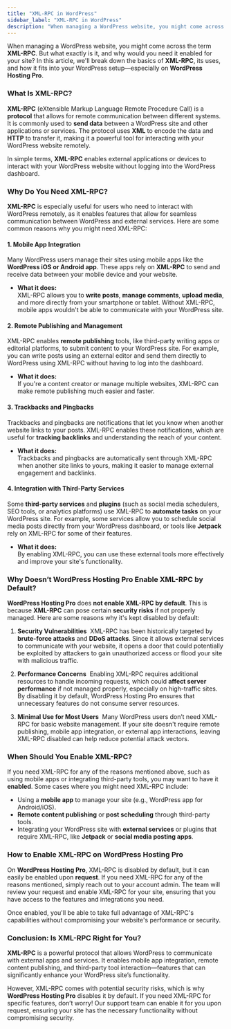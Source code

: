 ```yaml
---
title: "XML-RPC in WordPress"
sidebar_label: "XML-RPC in WordPress"
description: "When managing a WordPress website, you might come across the term  XML-RPC . But what exactly is it, and why would you need it enabled for your site? In this a"
---
```


When managing a WordPress website, you might come across the term **XML-RPC**. But what exactly is it, and why would you need it enabled for your site? In this article, we'll break down the basics of **XML-RPC**, its uses, and how it fits into your WordPress setup—especially on **WordPress Hosting Pro**.

### What Is XML-RPC? 

**XML-RPC** (eXtensible Markup Language Remote Procedure Call) is a **protocol** that allows for remote communication between different systems. It is commonly used to **send data** between a WordPress site and other applications or services. The protocol uses **XML** to encode the data and **HTTP** to transfer it, making it a powerful tool for interacting with your WordPress website remotely.

In simple terms, **XML-RPC** enables external applications or devices to interact with your WordPress website without logging into the WordPress dashboard.

### Why Do You Need XML-RPC? 

**XML-RPC** is especially useful for users who need to interact with WordPress remotely, as it enables features that allow for seamless communication between WordPress and external services. Here are some common reasons why you might need XML-RPC:

#### 1\. **Mobile App Integration** 

Many WordPress users manage their sites using mobile apps like the **WordPress iOS or Android app**. These apps rely on **XML-RPC** to send and receive data between your mobile device and your website.

*   **What it does:**  
    XML-RPC allows you to **write posts**, **manage comments**, **upload media**, and more directly from your smartphone or tablet. Without XML-RPC, mobile apps wouldn't be able to communicate with your WordPress site.

#### 2\. **Remote Publishing and Management** 

XML-RPC enables **remote publishing** tools, like third-party writing apps or editorial platforms, to submit content to your WordPress site. For example, you can write posts using an external editor and send them directly to WordPress using XML-RPC without having to log into the dashboard.

*   **What it does:**  
    If you're a content creator or manage multiple websites, XML-RPC can make remote publishing much easier and faster.

#### 3\. **Trackbacks and Pingbacks** 

Trackbacks and pingbacks are notifications that let you know when another website links to your posts. XML-RPC enables these notifications, which are useful for **tracking backlinks** and understanding the reach of your content.

*   **What it does:**  
    Trackbacks and pingbacks are automatically sent through XML-RPC when another site links to yours, making it easier to manage external engagement and backlinks.

#### 4\. **Integration with Third-Party Services** 

Some **third-party services** and **plugins** (such as social media schedulers, SEO tools, or analytics platforms) use XML-RPC to **automate tasks** on your WordPress site. For example, some services allow you to schedule social media posts directly from your WordPress dashboard, or tools like **Jetpack** rely on XML-RPC for some of their features.

*   **What it does:**  
    By enabling XML-RPC, you can use these external tools more effectively and improve your site's functionality.

### Why Doesn’t WordPress Hosting Pro Enable XML-RPC by Default? 

**WordPress Hosting Pro** does **not enable XML-RPC by default**. This is because **XML-RPC** can pose certain **security risks** if not properly managed. Here are some reasons why it's kept disabled by default:

1.  **Security Vulnerabilities**  XML-RPC has been historically targeted by **brute-force attacks** and **DDoS attacks**. Since it allows external services to communicate with your website, it opens a door that could potentially be exploited by attackers to gain unauthorized access or flood your site with malicious traffic.
    
2.  **Performance Concerns**  Enabling XML-RPC requires additional resources to handle incoming requests, which could **affect server performance** if not managed properly, especially on high-traffic sites. By disabling it by default, WordPress Hosting Pro ensures that unnecessary features do not consume server resources.
    
3.  **Minimal Use for Most Users**  Many WordPress users don’t need XML-RPC for basic website management. If your site doesn't require remote publishing, mobile app integration, or external app interactions, leaving XML-RPC disabled can help reduce potential attack vectors.
    

### When Should You Enable XML-RPC? 

If you need XML-RPC for any of the reasons mentioned above, such as using mobile apps or integrating third-party tools, you may want to have it **enabled**. Some cases where you might need XML-RPC include:

*   Using a **mobile app** to manage your site (e.g., WordPress app for Android/iOS).
*   **Remote content publishing** or **post scheduling** through third-party tools.
*   Integrating your WordPress site with **external services** or plugins that require XML-RPC, like **Jetpack** or **social media posting apps**.

### How to Enable XML-RPC on WordPress Hosting Pro 

On **WordPress Hosting Pro**, XML-RPC is disabled by default, but it can easily be enabled upon **request**. If you need XML-RPC for any of the reasons mentioned, simply reach out to your account admin. The team will review your request and enable XML-RPC for your site, ensuring that you have access to the features and integrations you need.

Once enabled, you'll be able to take full advantage of XML-RPC's capabilities without compromising your website's performance or security.

### Conclusion: Is XML-RPC Right for You? 

**XML-RPC** is a powerful protocol that allows WordPress to communicate with external apps and services. It enables mobile app integration, remote content publishing, and third-party tool interaction—features that can significantly enhance your WordPress site’s functionality.

However, XML-RPC comes with potential security risks, which is why **WordPress Hosting Pro** disables it by default. If you need XML-RPC for specific features, don’t worry! Our support team can enable it for you upon request, ensuring your site has the necessary functionality without compromising security.